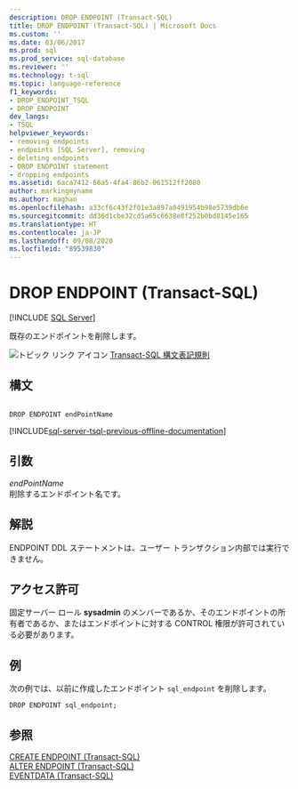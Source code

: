 ```yaml
---
description: DROP ENDPOINT (Transact-SQL)
title: DROP ENDPOINT (Transact-SQL) | Microsoft Docs
ms.custom: ''
ms.date: 03/06/2017
ms.prod: sql
ms.prod_service: sql-database
ms.reviewer: ''
ms.technology: t-sql
ms.topic: language-reference
f1_keywords:
- DROP_ENDPOINT_TSQL
- DROP ENDPOINT
dev_langs:
- TSQL
helpviewer_keywords:
- removing endpoints
- endpoints [SQL Server], removing
- deleting endpoints
- DROP ENDPOINT statement
- dropping endpoints
ms.assetid: 6aca7412-66a5-4fa4-86b2-061512ff2080
author: markingmyname
ms.author: maghan
ms.openlocfilehash: a33cf6c43f2f01e3a897a0491954b98e5739db6e
ms.sourcegitcommit: dd36d1cbe32cd5a65c6638e8f252b0bd8145e165
ms.translationtype: HT
ms.contentlocale: ja-JP
ms.lasthandoff: 09/08/2020
ms.locfileid: "89539830"
---
```

# <a name="drop-endpoint-transact-sql"></a>DROP ENDPOINT (Transact-SQL)
[!INCLUDE [SQL Server](../../includes/applies-to-version/sqlserver.md)]

  既存のエンドポイントを削除します。  
  
 ![トピック リンク アイコン](../../database-engine/configure-windows/media/topic-link.gif "トピック リンク アイコン") [Transact-SQL 構文表記規則](../../t-sql/language-elements/transact-sql-syntax-conventions-transact-sql.md)  
  
## <a name="syntax"></a>構文  
  
```  
  
DROP ENDPOINT endPointName  
```  
  
[!INCLUDE[sql-server-tsql-previous-offline-documentation](../../includes/sql-server-tsql-previous-offline-documentation.md)]

## <a name="arguments"></a>引数
 *endPointName*  
 削除するエンドポイント名です。  
  
## <a name="remarks"></a>解説  
 ENDPOINT DDL ステートメントは、ユーザー トランザクション内部では実行できません。  
  
## <a name="permissions"></a>アクセス許可  
 固定サーバー ロール **sysadmin** のメンバーであるか、そのエンドポイントの所有者であるか、またはエンドポイントに対する CONTROL 権限が許可されている必要があります。  
  
## <a name="examples"></a>例  
 次の例では、以前に作成したエンドポイント `sql_endpoint` を削除します。  
  
```  
DROP ENDPOINT sql_endpoint;  
```  
  
## <a name="see-also"></a>参照  
 [CREATE ENDPOINT &#40;Transact-SQL&#41;](../../t-sql/statements/create-endpoint-transact-sql.md)   
 [ALTER ENDPOINT &#40;Transact-SQL&#41;](../../t-sql/statements/alter-endpoint-transact-sql.md)   
 [EVENTDATA &#40;Transact-SQL&#41;](../../t-sql/functions/eventdata-transact-sql.md)  
  
  
